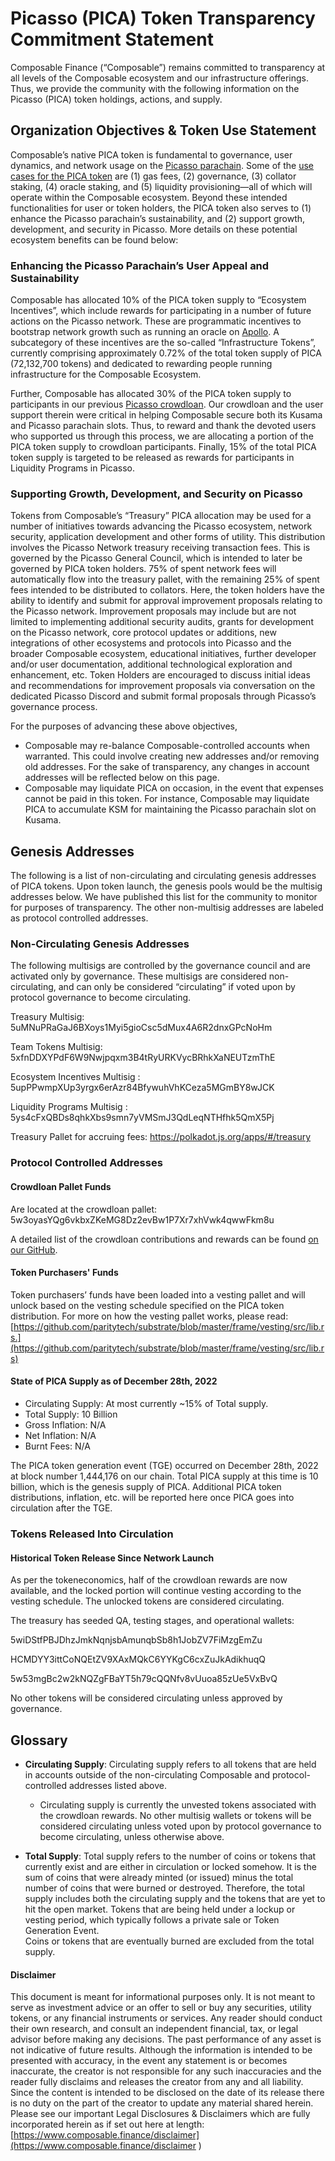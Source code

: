 # Picasso (PICA) Token Transparency Commitment Statement

Composable Finance (“Composable”) remains committed to transparency at all levels of the Composable ecosystem and our infrastructure offerings. 
Thus, we provide the community with the following information on the Picasso (PICA) token holdings, actions, and supply.

## Organization Objectives & Token Use Statement

Composable’s native PICA token is fundamental to governance, user dynamics, and network usage on the 
[Picasso parachain](../picasso-parachain-overview.md). 
Some of the [use cases for the PICA token](./tokenomics.md) 
are (1) gas fees, (2) governance, (3) collator staking, (4) oracle staking, 
and (5) liquidity provisioning—all of which will operate within the Composable ecosystem. 
Beyond these intended functionalities for user or token holders, 
the PICA token also serves to (1) enhance the Picasso parachain’s sustainability, 
and (2) support growth, development, and security in Picasso. 
More details on these potential ecosystem benefits can be found below:

### Enhancing the Picasso Parachain’s User Appeal and Sustainability

Composable has allocated 10% of the PICA token supply to “Ecosystem Incentives”, 
which include rewards for participating in a number of future actions on the Picasso network. 
These are programmatic incentives to bootstrap network growth such as running an oracle on [Apollo](../../products/apollo-overview.md). 
A subcategory of these incentives are the so-called “Infrastructure Tokens”, 
currently comprising approximately 0.72% of the total token supply of PICA (72,132,700 tokens) 
and dedicated to rewarding people running infrastructure for the Composable Ecosystem. 

Further, Composable has allocated 30% of the PICA token supply to participants in our previous [Picasso crowdloan](./crowdloan.md). 
Our crowdloan and the user support therein were critical in helping Composable secure both its Kusama and Picasso parachain slots. 
Thus, to reward and thank the devoted users who supported us through this process, 
we are allocating a portion of the PICA token supply to crowdloan participants. 
Finally, 15% of the total PICA token supply is targeted to be released as rewards for participants in Liquidity Programs in Picasso.

### Supporting Growth, Development, and Security on Picasso

Tokens from Composable’s “Treasury” PICA allocation may be used for a number of initiatives towards advancing 
the Picasso ecosystem, network security, application development and other forms of utility. 
This distribution involves the Picasso Network treasury receiving transaction fees. 
This is governed by the Picasso General Council, which is intended to later be governed by PICA token holders. 
75% of spent network fees will automatically flow into the treasury pallet, 
with the remaining 25% of spent fees intended to be distributed to collators. 
Here, the token holders have the ability to identify and submit for approval improvement proposals relating to the Picasso network.
Improvement proposals may include but are not limited to implementing additional security audits, 
grants for development on the Picasso network, core protocol updates or additions, 
new integrations of other ecosystems and protocols into Picasso and the broader Composable ecosystem, 
educational initiatives, further developer and/or user documentation, 
additional technological exploration and enhancement, etc. 
Token Holders are encouraged to discuss initial ideas and recommendations for improvement proposals via conversation 
on the dedicated Picasso Discord and submit formal proposals through Picasso’s governance process.

For the purposes of advancing these above objectives,

* Composable may re-balance Composable-controlled accounts when warranted. 
  This could involve creating new addresses and/or removing old addresses. 
  For the sake of transparency, any changes in account addresses will be reflected below on this page.
* Composable may liquidate PICA on occasion, in the event that expenses cannot be paid in this token. 
  For instance, Composable may liquidate PICA to accumulate KSM for maintaining the Picasso parachain slot on Kusama.

## Genesis Addresses

The following is a list of non-circulating and circulating genesis addresses of PICA tokens. 
Upon token launch, the genesis pools would be the multisig addresses below. 
We have published this list for the community to monitor for purposes of transparency. 
The other non-multisig addresses are labeled as protocol controlled addresses. 

### Non-Circulating Genesis Addresses

The following multisigs are controlled by the governance council and are activated only by governance. 
These multisigs are considered non-circulating, 
and can only be considered “circulating” if voted upon by protocol governance to become circulating.

Treasury Multisig: 5uMNuPRaGaJ6BXoys1Myi5gioCsc5dMux4A6R2dnxGPcNoHm 

Team Tokens Multisig: 5xfnDDXYPdF6W9Nwjpqxm3B4tRyURKVycBRhkXaNEUTzmThE

Ecosystem Incentives Multisig : 5upPPwmpXUp3yrgx6erAzr84BfywuhVhKCeza5MGmBY8wJCK

Liquidity Programs Multisig : 5ys4cFxQBDs8qhkXbs9smn7yVMSmJ3QdLeqNTHfhk5QmX5Pj

Treasury Pallet for accruing fees: https://polkadot.js.org/apps/#/treasury


### Protocol Controlled Addresses



#### Crowdloan Pallet Funds

Are located at the crowdloan pallet: 5w3oyasYQg6vkbxZKeMG8Dz2evBw1P7Xr7xhVwk4qwwFkm8u

A detailed list of the crowdloan contributions and rewards can be found [on our GitHub](https://raw.githubusercontent.com/ComposableFi/composable/main/frontend/apps/picasso/defi/polkadot/constants/pica-rewards-contributions.json).

#### Token Purchasers' Funds

Token purchasers’ funds have been loaded into a vesting pallet and
will unlock based on the vesting schedule specified on the PICA token distribution. 
For more on how the vesting pallet works, 
please read: [https://github.com/paritytech/substrate/blob/master/frame/vesting/src/lib.rs.](https://github.com/paritytech/substrate/blob/master/frame/vesting/src/lib.rs)


#### State of PICA Supply as of December 28th, 2022

- Circulating Supply: At most currently ~15% of Total supply. 
- Total Supply: 10 Billion
- Gross Inflation: N/A
- Net Inflation: N/A
- Burnt Fees: N/A

The PICA token generation event (TGE) occurred on December 28th, 2022 at block number 1,444,176 on our chain. 
Total PICA supply at this time is 10 billion, which is the genesis supply of PICA. 
Additional PICA token distributions, inflation, etc. will be reported here once PICA goes into circulation after the TGE.

### Tokens Released Into Circulation

#### Historical Token Release Since Network Launch

As per the tokeneconomics, half of the crowdloan rewards are now available, and the locked portion will continue vesting according to the vesting schedule. The unlocked tokens are considered circulating.

The treasury has seeded QA, testing stages, and operational wallets: 

5wiDStfPBJDhzJmkNqnjsbAmunqbSb8h1JobZV7FiMzgEmZu

HCMDYY3ittCoNQEtZV9XAxMQkC6YYKgC6cxZuJkAdikhuqQ

5w53mgBc2w2kNQZgFBaYT5h79cQQNfv8vUuoa85zUe5VxBvQ

No other tokens will be considered circulating unless approved by governance. 


## Glossary

- **Circulating Supply**: 
  Circulating supply refers to all tokens that are held in accounts 
  outside of the non-circulating Composable and protocol-controlled addresses listed above.
    - Circulating supply is currently the unvested tokens associated with the crowdloan rewards. 
      No other multisig wallets or tokens will be considered circulating unless voted upon by protocol governance to become circulating, unless otherwise above.

- **Total Supply**: 
  Total supply refers to the number of coins or tokens that currently exist and are either in circulation or locked somehow. 
  It is the sum of coins that were already minted (or issued) minus the total number of coins that were burned or destroyed. 
  Therefore, the total supply includes both the circulating supply and the tokens that are yet to hit the open market. 
  Tokens that are being held under a lockup or vesting period, which typically follows a private sale or Token Generation Event.  
  Coins or tokens that are eventually burned are excluded from the total supply.


#### Disclaimer
This document is meant for informational purposes only. 
It is not meant to serve as investment advice or an offer to sell or buy any securities, utility tokens, or any financial instruments or services. 
Any reader should conduct their own research, and consult an independent financial, tax, or legal advisor before making any decisions. 
The past performance of any asset is not indicative of future results. Although the information is intended to be presented with accuracy, 
in the event any statement is or becomes inaccurate, 
the creator is not responsible for any such inaccuracies and the reader fully disclaims and releases the creator from any and all liability. 
Since the content is intended to be disclosed on the date of its release there is no duty on the part of the creator to update any material shared herein. 
Please see our important Legal Disclosures & Disclaimers which are fully incorporated herein as if set out here at length:
[https://www.composable.finance/disclaimer](https://www.composable.finance/disclaimer )
